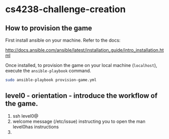 # cs4238-challenge-creation

## How to provision the game
First install ansible on your machine. Refer to the docs:

http://docs.ansible.com/ansible/latest/installation_guide/intro_installation.html

Once installed, to provision the game on your local machine (`localhost`), execute the `ansible-playbook` command.

```sh
sudo ansible-playbook provision-game.yml
```



## level0 - orientation - introduce the workflow of the game.

1. ssh level0@<hostip>
2. welcome message (/etc/issue) instructing you to open the man level0has instructions
3.
